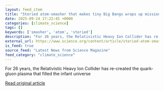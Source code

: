 ```yaml
---
layout: feed_item
title: "Storied atom-smasher that makes tiny Big Bangs wraps up mission"
date: 2025-09-24 17:22:45 +0000
categories: [climate_science]
tags: []
keywords: ['smasher', 'atom', 'storied']
description: "For 26 years, the Relativistic Heavy Ion Collider has re-created the quark-gluon plasma that filled the infant universe"
external_url: https://www.science.org/content/article/storied-atom-smasher-makes-tiny-big-bangs-wraps-mission
is_feed: true
source_feed: "Latest News from Science Magazine"
feed_category: "climate_science"
---
```


For 26 years, the Relativistic Heavy Ion Collider has re-created the quark-gluon plasma that filled the infant universe

[Read original article](https://www.science.org/content/article/storied-atom-smasher-makes-tiny-big-bangs-wraps-mission)
